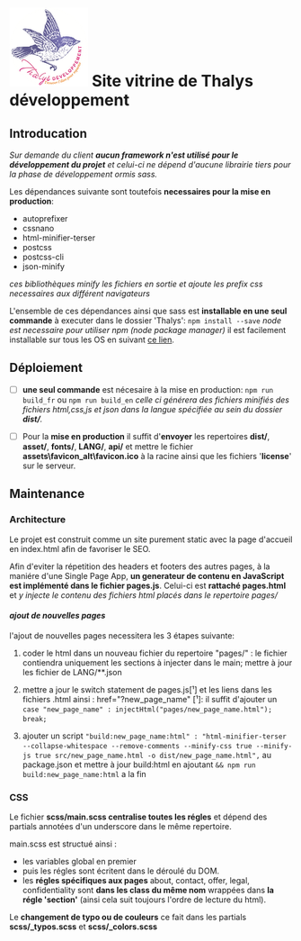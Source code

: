 # ![alt logo](assets/logo-white.webp) Site vitrine de Thalys développement

## Introducation
*Sur demande du client **aucun framework n'est utilisé pour le développement du projet** et celui-ci ne dépend d'aucune librairie tiers pour la phase de développement ormis sass.*

Les dépendances suivante sont toutefois **necessaires pour la mise en production**:
- autoprefixer
- cssnano
- html-minifier-terser
- postcss
- postcss-cli
- json-minify

*ces bibliothèques minify les fichiers en sortie et ajoute les prefix css necessaires aux différent navigateurs* 

L'ensemble de ces dépendances ainsi que sass est **installable en une seul commande** à executer dans le dossier 'Thalys':
`npm install --save`
*node est necessaire pour utiliser npm (node package manager)* il est facilement installable sur tous les OS en suivant [ce lien](https://nodejs.org/fr/download/).

## Déploiement

- [ ] **une seul commande** est nécesaire à la mise en production: `npm run build_fr` ou `npm run build_en` *celle ci générera des fichiers minifiés des fichiers html,css,js et json dans la langue spécifiée au sein du dossier **dist/**.*

- [ ] Pour la **mise en production** il suffit d'**envoyer** les repertoires **dist/**, **asset/**, **fonts/**, **LANG/**, **api/** et mettre le fichier **assets\favicon_alt\favicon.ico** à la racine ainsi que les fichiers '**license**' sur le serveur.

## Maintenance 
### Architecture

Le projet est construit comme un site purement static avec la page d'accueil en index.html afin de favoriser le SEO.

Afin d'eviter la répetition des headers et footers des autres pages, à la maniére d'une Single Page App, **un generateur de contenu en JavaScript est implémenté dans le fichier pages.js**.
Celui-ci est **rattaché pages.html** et *y injecte le contenu des fichiers html placés dans le repertoire pages/*

#### *ajout de nouvelles pages*
l'ajout de nouvelles pages necessitera les 3 étapes suivante:
1. coder le html dans un nouveau fichier du repertoire "pages/" :
  le fichier contiendra uniquement les sections à injecter dans le main;
  mettre à jour les fichier de LANG/**.json

2. mettre a jour le switch statement de pages.js[¹] et les liens dans les fichiers .html ainsi : href="?new_page_name"
[¹]: il suffit d'ajouter un `case "new_page_name" : injectHtml("pages/new_page_name.html");
break;`

3. ajouter un script  `"build:new_page_name:html" : "html-minifier-terser --collapse-whitespace --remove-comments --minify-css true --minify-js true src/new_page_name.html -o dist/new_page_name.html",` au package.json
et mettre à jour build:html en ajoutant `&& npm run build:new_page_name:html` a la fin

### CSS

Le fichier **scss/main.scss centralise toutes les régles** et dépend des partials annotées d'un underscore dans le même repertoire.

main.scss est structué ainsi : 
- les variables global en premier
- puis les régles sont écritent dans le déroulé du DOM.
- les **régles spécifiques aux pages** about, contact, offer, legal, confidentiality sont **dans les class du même nom** wrappées dans **la régle 'section'** (ainsi cela suit toujours l'ordre de lecture du html). 

Le **changement de typo ou de couleurs** ce fait dans les partials **scss/_typos.scss** et **scss/_colors.scss**
